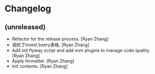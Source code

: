 Changelog
=========


(unreleased)
------------
- Refactor for the release process. [Ryan Zhang]
- 调优了invest bsery表格. [Ryan Zhang]
- Add init flyway script and add mvn plugins to manage code quality.
  [Ryan Zhang]
- Apply formatter. [Ryan Zhang]
- Init contents. [Ryan Zhang]


